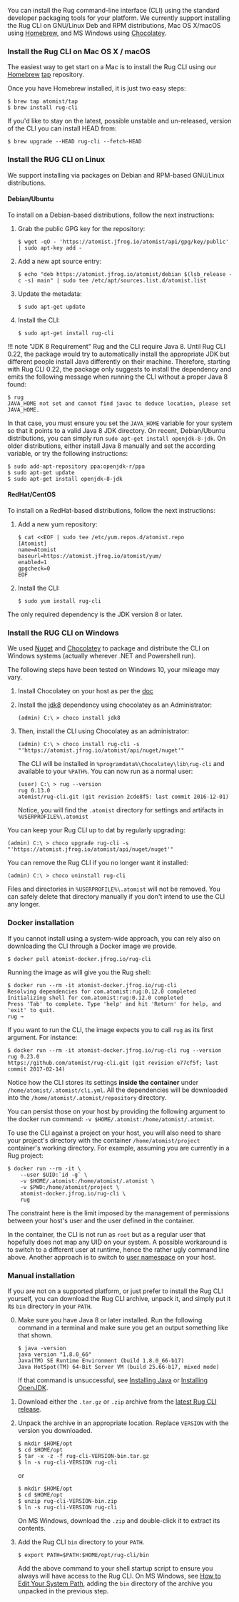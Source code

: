 You can install the Rug command-line interface (CLI) using the
standard developer packaging tools for your platform.  We currently
support installing the Rug CLI on GNU/Linux Deb and RPM distributions,
Mac OS X/macOS using [Homebrew][brew], and MS Windows
using [Chocolatey][choco].

[brew]: http://brew.sh/
[choco]: https://chocolatey.org/

### Install the Rug CLI on Mac OS X / macOS

The easiest way to get start on a Mac is to install the Rug CLI using
our [Homebrew][brew] [tap][] repository.

[tap]: https://github.com/Homebrew/homebrew/tree/master/share/doc/homebrew#readme

Once you have Homebrew installed, it is just two easy steps:

```console
$ brew tap atomist/tap
$ brew install rug-cli
```

If you'd like to stay on the latest, possible unstable and un-released, version of the CLI you can install HEAD from:

```console
$ brew upgrade --HEAD rug-cli --fetch-HEAD
```

### Install the RUG CLI on Linux

We support installing via packages on Debian and RPM-based GNU/Linux
distributions.

#### Debian/Ubuntu

To install on a Debian-based distributions, follow the next instructions:

1.  Grab the public GPG key for the repository:

    ```console
    $ wget -qO - 'https://atomist.jfrog.io/atomist/api/gpg/key/public' | sudo apt-key add -
    ```
2.  Add a new apt source entry:

    ```console
    $ echo "deb https://atomist.jfrog.io/atomist/debian $(lsb_release -c -s) main" | sudo tee /etc/apt/sources.list.d/atomist.list
    ```
3.  Update the metadata:

    ```console
    $ sudo apt-get update
    ```
4.  Install the CLI:

    ```console
    $ sudo apt-get install rug-cli
    ```

!!! note "JDK 8 Requirement"
    Rug and the CLI require Java 8. Until Rug CLI 0.22, the package would try
    to automatically install the appropriate JDK but different people install Java
    differently on their machine. Therefore, starting with Rug CLI 0.22, the package
    only suggests to install the dependency and emits the following message when
    running the CLI without a proper Java 8 found:

```console
$ rug
JAVA_HOME not set and cannot find javac to deduce location, please set JAVA_HOME.
```

In that case, you must ensure you set the `JAVA_HOME` variable for your system
so that it points to a valid Java 8 JDK directory. On recent, Debian/Ubuntu
distributions, you can simply run `sudo apt-get install openjdk-8-jdk`. On older
distributions, either install Java 8 manually and set the according variable,
or try the following instructions:

```console
$ sudo add-apt-repository ppa:openjdk-r/ppa
$ sudo apt-get update
$ sudo apt-get install openjdk-8-jdk
```

#### RedHat/CentOS

To install on a RedHat-based distributions, follow the next instructions:

1.  Add a new yum repository:

    ```console
    $ cat <<EOF | sudo tee /etc/yum.repos.d/atomist.repo
    [Atomist]
    name=Atomist
    baseurl=https://atomist.jfrog.io/atomist/yum/
    enabled=1
    gpgcheck=0
    EOF
    ```

2.  Install the CLI:

    ```console
    $ sudo yum install rug-cli
    ```

The only required dependency is the JDK version 8 or later.

### Install the RUG CLI on Windows

We used [Nuget][nuget] and [Chocolatey][choco] to package and
distribute the CLI on Windows systems (actually wherever .NET and
Powershell run).

[nuget]: https://www.nuget.org/

The following steps have been tested on Windows 10, your mileage may vary.

1.  Install Chocolatey on your host as per
    the [doc](https://chocolatey.org/install)

2.  Install the [jdk8](https://chocolatey.org/packages/jdk8)
    dependency using chocolatey as an Administrator:
    ```console
    (admin) C:\ > choco install jdk8
    ```

3.  Then, install the CLI using Chocolatey as an administrator:

    ```console
    (admin) C:\ > choco install rug-cli -s "'https://atomist.jfrog.io/atomist/api/nuget/nuget'"
    ```

    The CLI will be installed in
    `%programdata%\Chocolatey\lib\rug-cli` and available to your
    `%PATH%`. You can now run as a normal user:

    ```console
    (user) C:\ > rug --version
    rug 0.13.0
    atomist/rug-cli.git (git revision 2cde8f5: last commit 2016-12-01)
    ```

    Notice, you will find the `.atomist` directory for settings and
    artifacts in `%USERPROFILE%\.atomist`

You can keep your Rug CLI up to dat by regularly upgrading:

```console
(admin) C:\ > choco upgrade rug-cli -s "'https://atomist.jfrog.io/atomist/api/nuget/nuget'"
```

You can remove the Rug CLI if you no longer want it installed:

```console
(admin) C:\ > choco uninstall rug-cli
```

Files and directories in `%USERPROFILE%\.atomist` will not be
removed. You can safely delete that directory manually if you don't
intend to use the CLI any longer.

### Docker installation

If you cannot install using a system-wide approach, you can rely also on
downloading the CLI through a Docker image we provide.

```console
$ docker pull atomist-docker.jfrog.io/rug-cli
```

Running the image as will give you the Rug shell:

```console
$ docker run --rm -it atomist-docker.jfrog.io/rug-cli
Resolving dependencies for com.atomist:rug:0.12.0 completed
Initializing shell for com.atomist:rug:0.12.0 completed
Press 'Tab' to complete. Type 'help' and hit 'Return' for help, and 'exit' to quit.
rug →
```

If you want to run the CLI, the image expects you to call `rug` as its first
argument. For instance:

```console
$ docker run --rm -it atomist-docker.jfrog.io/rug-cli rug --version
rug 0.23.0
https://github.com/atomist/rug-cli.git (git revision e77cf5f; last commit 2017-02-14)
```

Notice how the CLI stores its settings **inside the container** under
`/home/atomist/.atomist/cli.yml`. All the dependencies will be downloaded into
the `/home/atomist/.atomist/repository` directory.

You can persist those on your host by providing the following argument to the
docker run command: `-v $HOME/.atomist:/home/atomist/.atomist`.

To use the CLI against a project on your host, you will also need to share your
project's directory with the container `/home/atomist/project` container's
working directory. For example, assuming you are currently in a Rug project:

```console
$ docker run --rm -it \
    --user $UID:`id -g` \
    -v $HOME/.atomist:/home/atomist/.atomist \
    -v $PWD:/home/atomist/project \
    atomist-docker.jfrog.io/rug-cli \
    rug
```

The constraint here is the limit imposed by the management of permissions
between your host's user and the user defined in the container.

In the container, the CLI is not run as `root` but as a regular user that
hopefully does not map any UID on your system. A possible workaround is
to switch to a different user at runtime, hence the rather ugly command line
above. Another approach is to switch to [user namespace][dockerun] on your host.

[dockerun]: https://success.docker.com/KBase/Introduction_to_User_Namespaces_in_Docker_Engine

### Manual installation

If you are not on a supported platform, or just prefer to install the
Rug CLI yourself, you can download the Rug CLI archive, unpack it, and
simply put it its `bin` directory in your `PATH`.

0.  Make sure you have Java 8 or later installed.  Run the following
    command in a terminal and make sure you get an output something
    like that shown.

    ```console
    $ java -version
    java version "1.8.0_66"
    Java(TM) SE Runtime Environment (build 1.8.0_66-b17)
    Java HotSpot(TM) 64-Bit Server VM (build 25.66-b17, mixed mode)
    ```

    If that command is unsuccessful, see [Installing Java][java]
    or [Installing OpenJDK][openjdk].

1.  Download either the `.tar.gz` or `.zip` archive from the
    [latest Rug CLI release][latest].

2.  Unpack the archive in an appropriate location.  Replace `VERSION`
    with the version you downloaded.

    ```console
    $ mkdir $HOME/opt
    $ cd $HOME/opt
    $ tar -x -z -f rug-cli-VERSION-bin.tar.gz
    $ ln -s rug-cli-VERSION rug-cli
    ```

    or

    ```console
    $ mkdir $HOME/opt
    $ cd $HOME/opt
    $ unzip rug-cli-VERSION-bin.zip
    $ ln -s rug-cli-VERSION rug-cli
    ```

    On MS Windows, download the `.zip` and double-click it to extract
    its contents.

3.  Add the Rug CLI `bin` directory to your `PATH`.

    ```console
    $ export PATH=$PATH:$HOME/opt/rug-cli/bin
    ```

    Add the above command to your shell startup script to ensure you
    always will have access to the Rug CLI.  On MS Windows,
    see [How to Edit Your System Path][winpath], adding the `bin`
    directory of the archive you unpacked in the previous step.

[java]: https://www.java.com/en/download/help/download_options.xml
[openjdk]: http://openjdk.java.net/install/
[latest]: https://github.com/atomist/rug-cli/releases/latest
[winpath]: http://www.howtogeek.com/118594/how-to-edit-your-system-path-for-easy-command-line-access/
